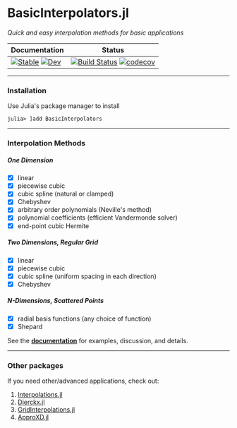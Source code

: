 # BasicInterpolators.jl

*Quick and easy interpolation methods for basic applications*

| Documentation | Status |
| ------------- | ------ |
| [![Stable](https://img.shields.io/badge/docs-stable-blue.svg)](https://wordsworthgroup.github.io/BasicInterpolators.jl/stable) [![Dev](https://img.shields.io/badge/docs-dev-blue.svg)](https://wordsworthgroup.github.io/BasicInterpolators.jl/dev)  | [![Build Status](https://github.com/wordsworthgroup/BasicInterpolators.jl/workflows/CI/badge.svg)](https://github.com/wordsworthgroup/BasicInterpolators.jl/actions) [![codecov](https://codecov.io/gh/wordsworthgroup/BasicInterpolators.jl/branch/main/graph/badge.svg?token=yRg33tFcL3)](https://codecov.io/gh/wordsworthgroup/BasicInterpolators.jl)  |

-----

### Installation

Use Julia's package manager to install
```
julia> ]add BasicInterpolators
```

-----

### Interpolation Methods

##### One Dimension

- [x] linear
- [x] piecewise cubic
- [x] cubic spline (natural or clamped)
- [x] Chebyshev
- [x] arbitrary order polynomials (Neville's method)
- [x] polynomial coefficients (efficient Vandermonde solver)
- [x] end-point cubic Hermite

##### Two Dimensions, Regular Grid

- [x] linear
- [x] piecewise cubic
- [x] cubic spline (uniform spacing in each direction)
- [x] Chebyshev

##### N-Dimensions, Scattered Points

- [x] radial basis functions (any choice of function)
- [x] Shepard

See the [**documentation**](https://wordsworthgroup.github.io/BasicInterpolators.jl/stable) for examples, discussion, and details.

-----

### Other packages

If you need other/advanced applications, check out:
1. [Interpolations.jl](https://github.com/JuliaMath/Interpolations.jl)
2. [Dierckx.jl](https://github.com/kbarbary/Dierckx.jl)
3. [GridInterpolations.jl](https://github.com/sisl/GridInterpolations.jl)
4. [ApproXD.jl](https://github.com/floswald/ApproXD.jl)
